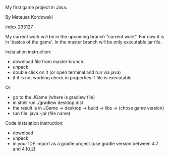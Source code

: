 My first game project in Java.

By Mateusz Kordowski

index 293127

My current work will be in the upcoming branch "current work". For now it is in 'basics of the game'.
In the master branch will be only executable jar file.

Instalation instruction:

- download file from master branch.
- unpack
- double click on it (or open terminal and run via java)
- if it is not working check in properties if file is executable

Or

- go to the JGame (where is gradlew file) 
- in shell run ./gradlew desktop:dist
- the result is in JGame -> desktop -> build -> libs -> (chose game version)
- run file: java -jar (file name)


Code instalation instruction:
- download
- unpack
- in your IDE import as a gradle project (use gradle version between 4.7 and 4.10.2).
